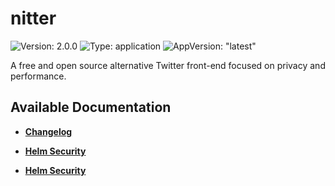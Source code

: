 # nitter

![Version: 2.0.0](https://img.shields.io/badge/Version-2.0.0-informational?style=flat-square) ![Type: application](https://img.shields.io/badge/Type-application-informational?style=flat-square) ![AppVersion: "latest"](https://img.shields.io/badge/AppVersion-"latest"-informational?style=flat-square)

A free and open source alternative Twitter front-end focused on privacy and performance.

## Available Documentation

- [**Changelog**](CHANGELOG)

- [**Helm Security**](container-security)

- [**Helm Security**](helm-security)

